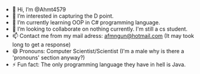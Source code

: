 - 👋 Hi, I’m @Ahmt4579
- 👀 I’m interested in capturing the D point.
- 🌱 I’m currently learning OOP in C# programming language.
- 💞️ I’m looking to collaborate on nothing currently. I'm still a cs student.
- 📫 Contact me from my mail adress: afmngun@hotmail.com (It may took long to get a response)
- 😄 Pronouns: Computer Scientist/Scientist (I'm a male why is there a 'pronouns' section anyway?)
- ⚡ Fun fact: The only programming language they have in hell is Java.
